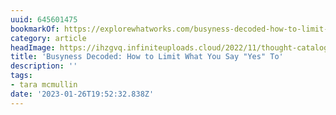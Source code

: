 ```yaml
---
uuid: 645601475
bookmarkOf: https://explorewhatworks.com/busyness-decoded-how-to-limit-what-you-say-yes-to/
category: article
headImage: https://ihzgvq.infiniteuploads.cloud/2022/11/thought-catalog-UK78i6vK3sc-unsplash-scaled.jpg
title: 'Busyness Decoded: How to Limit What You Say "Yes" To'
description: ''
tags:
- tara mcmullin
date: '2023-01-26T19:52:32.838Z'
---
```



